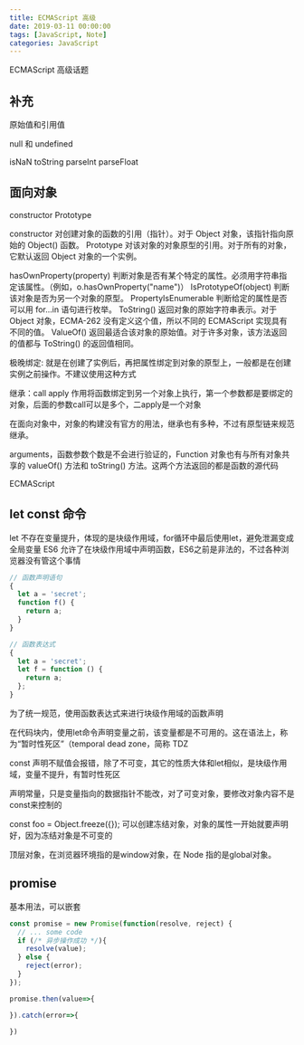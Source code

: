 ```yaml
---
title: ECMAScript 高级
date: 2019-03-11 00:00:00
tags: [JavaScript, Note]
categories: JavaScript
---
```


ECMAScript 高级话题

<!-- more -->

## 补充

原始值和引用值

null 和 undefined

isNaN toString parseInt parseFloat

## 面向对象

constructor   Prototype

constructor
对创建对象的函数的引用（指针）。对于 Object 对象，该指针指向原始的 Object() 函数。
Prototype
对该对象的对象原型的引用。对于所有的对象，它默认返回 Object 对象的一个实例。

hasOwnProperty(property)
判断对象是否有某个特定的属性。必须用字符串指定该属性。（例如，o.hasOwnProperty("name")）
IsPrototypeOf(object)
判断该对象是否为另一个对象的原型。
PropertyIsEnumerable
判断给定的属性是否可以用 for...in 语句进行枚举。
ToString()
返回对象的原始字符串表示。对于 Object 对象，ECMA-262 没有定义这个值，所以不同的 ECMAScript 实现具有不同的值。
ValueOf()
返回最适合该对象的原始值。对于许多对象，该方法返回的值都与 ToString() 的返回值相同。

极晚绑定: 就是在创建了实例后，再把属性绑定到对象的原型上，一般都是在创建实例之前操作。不建议使用这种方式

继承：call apply 作用将函数绑定到另一个对象上执行，第一个参数都是要绑定的对象，后面的参数call可以是多个，二apply是一个对象

在面向对象中，对象的构建没有官方的用法，继承也有多种，不过有原型链来规范继承。

arguments，函数参数个数是不会进行验证的，Function 对象也有与所有对象共享的 valueOf() 方法和 toString() 方法。这两个方法返回的都是函数的源代码

ECMAScript 

## let const 命令

let 不存在变量提升，体现的是块级作用域，for循环中最后使用let，避免泄漏变成全局变量
ES6 允许了在块级作用域中声明函数，ES6之前是非法的，不过各种浏览器没有管这个事情
```js
// 函数声明语句
{
  let a = 'secret';
  function f() {
    return a;
  }
}

// 函数表达式
{
  let a = 'secret';
  let f = function () {
    return a;
  };
}
```

为了统一规范，使用函数表达式来进行块级作用域的函数声明

在代码块内，使用let命令声明变量之前，该变量都是不可用的。这在语法上，称为“暂时性死区”（temporal dead zone，简称 TDZ

const 声明不赋值会报错，除了不可变，其它的性质大体和let相似，是块级作用域，变量不提升，有暂时性死区

声明常量，只是变量指向的数据指针不能改，对了可变对象，要修改对象内容不是const来控制的

const foo = Object.freeze({}); 可以创建冻结对象，对象的属性一开始就要声明好，因为冻结对象是不可变的

顶层对象，在浏览器环境指的是window对象，在 Node 指的是global对象。

## promise

基本用法，可以嵌套

```js
const promise = new Promise(function(resolve, reject) {
  // ... some code
  if (/* 异步操作成功 */){
    resolve(value);
  } else {
    reject(error);
  }
});

promise.then(value=>{

}).catch(error=>{

})

```

